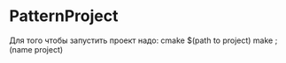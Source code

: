 # PatternProject
Для того чтобы запустить проект надо:
cmake $(path to project)
make
;(name project)
